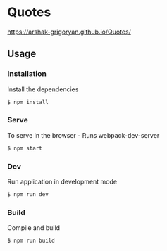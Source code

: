 # Quotes
https://arshak-grigoryan.github.io/Quotes/

## Usage

### Installation
Install the dependencies
```sh
$ npm install
```

### Serve
To serve in the browser  - Runs webpack-dev-server
```sh
$ npm start
```
### Dev
Run application in development mode
```sh
$ npm run dev
```

### Build
Compile and build
```sh
$ npm run build
```
